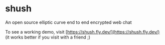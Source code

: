 # shush
An open source elliptic curve end to end encrypted web chat

To see a working demo, visit [https://shush.fly.dev/](https://shush.fly.dev/) (it works better if you visit with a friend ;)
